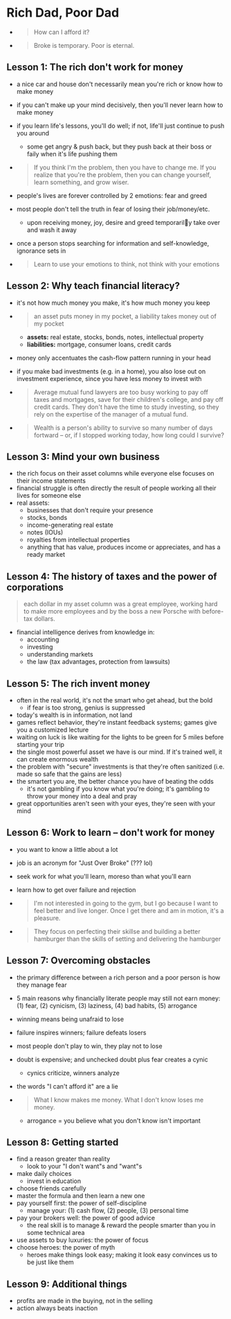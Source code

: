 # Rich Dad, Poor Dad

* > How can I afford it?

* > Broke is temporary. Poor is eternal.

## Lesson 1: The rich don't work for money

* a nice car and house don't necessarily mean you're rich or know how to make money

* if you can't make up your mind decisively, then you'll never learn how to make money

* if you learn life's lessons, you'll do well; if not, life'll just continue to push you around

  * some get angry & push back, but they push back at their boss or faily when it's life pushing them

* > If you think I'm the problem, then you have to change me. If you realize that you're the problem, then you can change yourself, learn something, and grow wiser.

* people's lives are forever controlled by 2 emotions: fear and greed

* most people don't tell the truth in fear of losing their job/money/etc.

  * upon receiving money, joy, desire and greed temporarily take over and wash it away

* once a person stops searching for information and self-knowledge, ignorance sets in

* > Learn to use your emotions to think, not think with your emotions

## Lesson 2: Why teach financial literacy?

* it's not how much money you make, it's how much money you keep

* > an asset puts money in my pocket, a liability takes money out of my pocket

  * **assets:** real estate, stocks, bonds, notes, intellectual property
  * **liabilities:** mortgage, consumer loans, credit cards

* money only accentuates the cash-flow pattern running in your head

* if you make bad investments (e.g. in a home), you also lose out on investment experience, since you have less money to invest with

* > Average mutual fund lawyers are too busy working to pay off taxes and mortgages, save for their children's college, and pay off credit cards. They don't have the time to study investing, so they rely on the expertise of the manager of a mutual fund.

* > Wealth is a person's ability to survive so many number of days fortward – or, if I stopped working today, how long could I survive?

## Lesson 3: Mind your own business

* the rich focus on their asset columns while everyone else focuses on their income statements
* financial struggle is often directly the result of people working all their lives for someone else
* real assets:
  * businesses that don't require your presence
  * stocks, bonds
  * income-generating real estate
  * notes (IOUs)
  * royalties from intellectual properties
  * anything that has value, produces income or appreciates, and has a ready market

## Lesson 4: The history of taxes and the power of corporations

> each dollar in my asset column was a great employee, working hard to make more employees and by the boss a new Porsche with before-tax dollars.

* financial intelligence derives from knowledge in:
  * accounting
  * investing
  * understanding markets
  * the law (tax advantages, protection from lawsuits)

## Lesson 5: The rich invent money

* often in the real world, it's not the smart who get ahead, but the bold
  * if fear is too strong, genius is suppressed
* today's wealth is in information, not land
* games reflect behavior, they're instant feedback systems; games give you a customized lecture
* waiting on luck is like waiting for the lights to be green for 5 miles before starting your trip
* the single most powerful asset we have is our mind. If it's trained well, it can create enormous wealth
* the problem with "secure" investments is that they're often sanitized (i.e. made so safe that the gains are less)
* the smartert  you are, the better chance you have of beating the odds
  * it's not gambling if you know what you're doing; it's gambling to throw your money into a deal and pray
* great opportunities aren't seen with your eyes, they're seen with your mind

## Lesson 6: Work to learn – don't work for money

* you want to know a little about a lot

* job is an acronym for "Just Over Broke" (??? lol)

* seek work for what you'll learn, moreso than what you'll earn

* learn how to get over failure and rejection

* > I'm not interested in going to the gym, but I go because I want to feel better and live longer. Once I get there and am in motion, it's a pleasure.

* > They focus on perfecting their skillse and building a better hamburger than the skills of setting and delivering the hamburger

## Lesson 7: Overcoming obstacles

* the primary difference between a rich person and a poor person is how they manage fear

* 5 main reasons why financially literate people may still not earn money: (1) fear, (2) cynicism, (3) laziness, (4) bad habits, (5) arrogance

* winning means being unafraid to lose

* failure inspires winners; failure defeats losers

* most people don't play to win, they play not to lose

* doubt is expensive; and unchecked doubt plus fear creates a cynic

  * cynics criticize, winners analyze

* the words "I can't afford it" are a lie

* > What I know makes me money. What I don't know loses me money.

  * arrogance = you believe what you don't know isn't important

## Lesson 8: Getting started

* find a reason greater than reality
  * look to your "I don't want"s and "want"s
* make daily choices
  * invest in education
* choose friends carefully
* master the formula and then learn a new one
* pay yourself first: the power of self-discipline
  * manage your: (1) cash flow, (2) people, (3) personal time
* pay your brokers well: the power of good advice
  * the real skill is to manage & reward the people smarter than you in some technical area
* use assets to buy luxuries: the power of focus
* choose heroes: the power of myth
  * heroes make things look easy; making it look easy convinces us to be just like them

## Lesson 9: Additional things

* profits are made in the buying, not in the selling
* action always beats inaction


